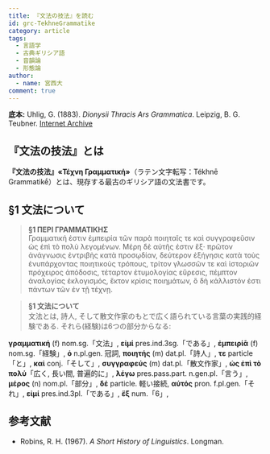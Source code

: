 ```yaml
---
title: 『文法の技法』を読む
id: grc-TekhneGrammatike
category: article
tags:
  - 言語学
  - 古典ギリシア語
  - 音韻論
  - 形態論
author:
  - name: 宮西大
comment: true
---
```

**底本:** Uhlig, G. (1883). *Dionysii Thracis Ars Grammatica*. Leipzig, B. G. Teubner. [Internet Archive](https://archive.org/details/dionysiithracis01merxgoog/page/n6/mode/2up)

## 『文法の技法』とは

**『文法の技法』«Τέχνη Γραμματική»**（ラテン文字転写：Tékhnē Grammatikḗ）とは、現存する最古のギリシア語の文法書です。

## §1 文法について

>**§1 ΠΕΡΙ ΓΡΑΜΜΑΤΙΚΗΣ**  
Γραμματική ἐστιν ἐμπειρία τῶν παρὰ ποιηταῖς τε καὶ συγγραφεῦσιν ὡς ἐπὶ τὸ πολὺ λεγομένων.
Μέρη δὲ αὐτῆς ἐστιν ἕξ· πρῶτον ἀνάγνωσις ἐντριβὴς κατὰ προσῳδίαν, δεύτερον ἐξήγησις κατὰ τοὺς ἐνυπάρχοντας ποιητικοὺς τρόπους, τρίτον γλωσσῶν τε καὶ ἱστοριῶν πρόχειρος ἀπόδοσις, τέταρτον ἐτυμολογίας εὕρεσις, πέμπτον ἀναλογίας ἐκλογισμός, ἕκτον κρίσις ποιημάτων, ὃ δὴ κάλλιστόν ἐστι πάντων τῶν ἐν τῇ τέχνῃ.
<!--a-->
>**§1 文法について**  
文法とは, 詩人, そして散文作家のもとで広く語られている言葉の実践的経験である.
それら(経験)は6つの部分からなる:

**γραμματική** (f) nom.sg.「文法」,
**εἰμί** pres.ind.3sg.「である」,
**ἐμπειρίᾱ** (f) nom.sg.「経験」,
**ὁ** n.pl.gen. 冠詞,
**ποιητής** (m) dat.pl.「詩人」,
**τε** particle「と」,
**καἰ** conj.「そして」,
**συγγραφεύς** (m) dat.pl.「散文作家」,
**ὡς ἐπὶ τὸ πολύ**「広く, 長い間, 普遍的に」,
**λέγω** pres.pass.part. n.gen.pl.「言う」,
**μέρος** (n) nom.pl.「部分」,
**δέ** particle. 軽い接続,
**αύτός** pron. f.pl.gen.「それ」,
**εἰμί** pres.ind.3pl.「である」,
**ἕξ** num.「6」,

## 参考文献

- Robins, R. H. (1967). *A Short History of Linguistics*. Longman.
